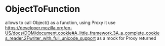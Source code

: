 # ObjectToFunction
allows to call Object() as a function, using Proxy
it use https://developer.mozilla.org/en-US/docs/DOM/document.cookie#A_little_framework.3A_a_complete_cookies_reader.2Fwriter_with_full_unicode_support as a mock for Proxy returned
